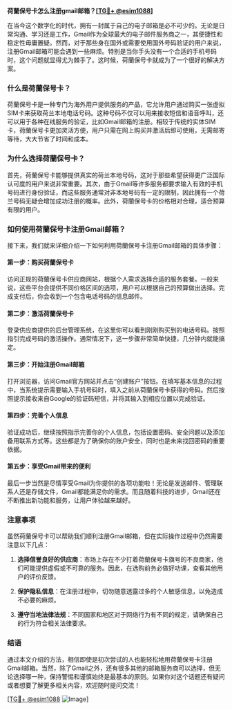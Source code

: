 **荷蘭保号卡怎么注册gmail邮箱？[[TG💪+ @esim1088](https://t.me/s/esim1088)]**

在当今这个数字化的时代，拥有一封属于自己的电子邮箱是必不可少的。无论是日常沟通、学习还是工作，Gmail作为全球最大的电子邮件服务商之一，其便捷性和稳定性毋庸置疑。然而，对于那些身在国外或需要使用国外号码验证的用户来说，注册Gmail邮箱可能会遇到一些麻烦。特别是当你手头没有一个合适的手机号码时，这个问题就显得尤为棘手了。这时候，荷蘭保号卡就成为了一个很好的解决方案。

### 什么是荷蘭保号卡？

荷蘭保号卡是一种专门为海外用户提供服务的产品，它允许用户通过购买一张虚拟SIM卡来获取荷兰本地电话号码。这种号码不仅可以用来接收短信和语音呼叫，还可以用于各种在线服务的验证，比如Gmail邮箱的注册。相较于传统的实体SIM卡，荷蘭保号卡更加灵活方便，用户只需在网上购买并激活后即可使用，无需邮寄等待，大大节省了时间和成本。

### 为什么选择荷蘭保号卡？

首先，荷蘭保号卡能够提供真实的荷兰本地号码，这对于那些希望获得更广泛国际认可度的用户来说非常重要。其次，由于Gmail等许多服务都要求输入有效的手机号码进行身份验证，而这些服务通常对非本地号码有一定的限制，因此拥有一个荷兰号码无疑会增加成功注册的概率。此外，荷蘭保号卡的价格相对合理，适合预算有限的用户。

### 如何使用荷蘭保号卡注册Gmail邮箱？

接下来，我们就来详细介绍一下如何利用荷蘭保号卡注册Gmail邮箱的具体步骤：

#### 第一步：购买荷蘭保号卡

访问正规的荷蘭保号卡供应商网站，根据个人需求选择合适的服务套餐。一般来说，这些平台会提供不同价格区间的选项，用户可以根据自己的预算做出选择。完成支付后，你会收到一个包含电话号码的信息邮件。

#### 第二步：激活荷蘭保号卡

登录供应商提供的后台管理系统，在这里你可以看到刚刚购买到的电话号码。按照指引完成号码的激活操作。通常情况下，这一步骤非常简单快捷，几分钟内就能搞定。

#### 第三步：开始注册Gmail邮箱

打开浏览器，访问Gmail官方网站并点击“创建账户”按钮。在填写基本信息的过程中，当系统提示需要输入手机号码时，填入之前从荷蘭保号卡获得的号码。然后按照提示接收来自Google的验证码短信，并将其输入到相应位置以完成验证。

#### 第四步：完善个人信息

验证成功后，继续按照指示完善你的个人信息，包括设置密码、安全问题以及添加备用联系方式等。这些都是为了确保你的账户安全，同时也是未来找回密码的重要依据。

#### 第五步：享受Gmail带来的便利

最后一步当然是尽情享受Gmail为你提供的各项功能啦！无论是发送邮件、管理联系人还是存储文件，Gmail都能满足你的需求。而且随着科技的进步，Gmail还在不断推出新功能和服务，让用户体验越来越好。

### 注意事项

虽然荷蘭保号卡可以帮助我们顺利注册Gmail邮箱，但在实际操作过程中仍然需要注意以下几点：

1. **选择信誉良好的供应商**：市场上存在不少打着荷蘭保号卡旗号的不良商家，他们可能提供虚假或不可靠的服务。因此，在选购前务必做好功课，查看其他用户的评价反馈。
   
2. **保护隐私信息**：在注册过程中，切勿随意透露过多的个人敏感信息，以免造成不必要的麻烦。
   
3. **遵守当地法律法规**：不同国家和地区对于网络行为有不同的规定，请确保自己的行为符合相关法律要求。

### 结语

通过本文介绍的方法，相信即使是初次尝试的人也能轻松地用荷蘭保号卡注册Gmail邮箱。当然，除了Gmail之外，还有很多其他的邮箱服务商可以选择，但无论选择哪一种，保持警惕和谨慎始终是最基本的原则。如果你对这个话题还有疑问或者想要了解更多相关内容，欢迎随时提问交流！

[[TG💪+ @esim1088](https://t.me/s/esim1088) ![Image](https://i.postimg.cc/4NQfJmqS/Snipaste-2025-05-13-00-14-12.png)]